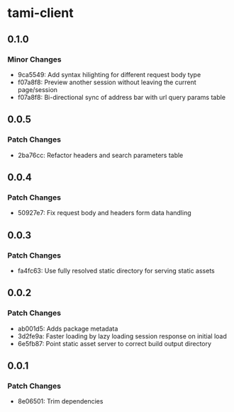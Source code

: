 # tami-client

## 0.1.0

### Minor Changes

- 9ca5549: Add syntax hilighting for different request body type
- f07a8f8: Preview another session without leaving the current page/session
- f07a8f8: Bi-directional sync of address bar with url query params table

## 0.0.5

### Patch Changes

- 2ba76cc: Refactor headers and search parameters table

## 0.0.4

### Patch Changes

- 50927e7: Fix request body and headers form data handling

## 0.0.3

### Patch Changes

- fa4fc63: Use fully resolved static directory for serving static assets

## 0.0.2

### Patch Changes

- ab001d5: Adds package metadata
- 3d2fe9a: Faster loading by lazy loading session response on initial load
- 6e5fb87: Point static asset server to correct build output directory

## 0.0.1

### Patch Changes

- 8e06501: Trim dependencies
